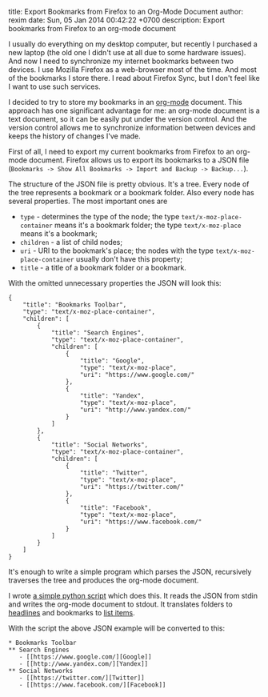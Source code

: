 title: Export Bookmarks from Firefox to an Org-Mode Document
author: rexim
date: Sun, 05 Jan 2014 00:42:22 +0700
description: Export bookmarks from Firefox to an org-mode document

I usually do everything on my desktop computer, but recently I
purchased a new laptop (the old one I didn't use at all due to some
hardware issues). And now I need to synchronize my internet bookmarks
between two devices. I use Mozilla Firefox as a web-browser most of
the time. And most of the bookmarks I store there. I read about
Firefox Sync, but I don't feel like I want to use such services.

I decided to try to store my bookmarks in an
[org-mode](http://orgmode.org/) document. This approach has one
significant advantage for me: an org-mode document is a text document,
so it can be easily put under the version control. And the version
control allows me to synchronize information between devices and keeps
the history of changes I've made.

First of all, I need to export my current bookmarks from Firefox to an
org-mode document. Firefox allows us to export its bookmarks to a JSON
file (`Bookmarks -> Show All Bookmarks -> Import and Backup ->
Backup...`).

The structure of the JSON file is pretty obvious. It's a tree. Every
node of the tree represents a bookmark or a bookmark folder. Also
every node has several properties. The most important ones are

* `type` - determines the type of the node; the type
  `text/x-moz-place-container` means it's a bookmark folder; the type
  `text/x-moz-place` means it's a bookmark;
* `children` - a list of child nodes;
* `uri` - URI to the bookmark's place; the nodes with the type
  `text/x-moz-place-container` usually don't have this property;
* `title` - a title of a bookmark folder or a bookmark.

With the omitted unnecessary properties the JSON will look this:

    {
        "title": "Bookmarks Toolbar",
        "type": "text/x-moz-place-container",
        "children": [
            {
                "title": "Search Engines",
                "type": "text/x-moz-place-container",
                "children": [
                    {
                        "title": "Google",
                        "type": "text/x-moz-place",
                        "uri": "https://www.google.com/"
                    },
                    {
                        "title": "Yandex",
                        "type": "text/x-moz-place",
                        "uri": "http://www.yandex.com/"
                    }
                ]
            },
            {
                "title": "Social Networks",
                "type": "text/x-moz-place-container",
                "children": [
                    {
                        "title": "Twitter",
                        "type": "text/x-moz-place",
                        "uri": "https://twitter.com/"
                    },
                    {
                        "title": "Facebook",
                        "type": "text/x-moz-place",
                        "uri": "https://www.facebook.com/"
                    }
                ]
            }
        ]
    }

It's enough to write a simple program which parses the JSON,
recursively traverses the tree and produces the org-mode document.

I wrote
[a simple python script](https://gist.github.com/rexim/8257108) which
does this. It reads the JSON from stdin and writes the org-mode
document to stdout. It translates folders to
[headlines](http://orgmode.org/manual/Headlines.html) and bookmarks to
[list items](http://orgmode.org/manual/Plain-lists.html).

With the script the above JSON example will be converted to this:

    * Bookmarks Toolbar
    ** Search Engines
       - [[https://www.google.com/][Google]]
       - [[http://www.yandex.com/][Yandex]]
    ** Social Networks
       - [[https://twitter.com/][Twitter]]
       - [[https://www.facebook.com/][Facebook]]
